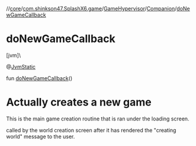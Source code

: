 //[core](../../../../index.md)/[com.shinkson47.SplashX6.game](../../index.md)/[GameHypervisor](../index.md)/[Companion](index.md)/[doNewGameCallback](do-new-game-callback.md)

# doNewGameCallback

[jvm]\

@[JvmStatic](https://kotlinlang.org/api/latest/jvm/stdlib/kotlin.jvm/-jvm-static/index.html)

fun [doNewGameCallback](do-new-game-callback.md)()

# Actually creates a new game

This is the main game creation routine that is ran under the loading screen.

called by the world creation screen after it has rendered the "creating world" message to the user.
